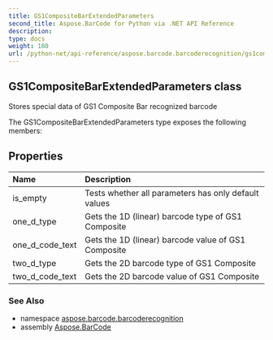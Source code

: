 ```yaml
---
title: GS1CompositeBarExtendedParameters
second_title: Aspose.BarCode for Python via .NET API Reference
description: 
type: docs
weight: 180
url: /python-net/api-reference/aspose.barcode.barcoderecognition/gs1compositebarextendedparameters/
---
```


## GS1CompositeBarExtendedParameters class

Stores special data of GS1 Composite Bar recognized barcode

The GS1CompositeBarExtendedParameters type exposes the following members:
## Properties
| Name | Description |
| :- | :- |
|is_empty|Tests whether all parameters has only default values|
|one_d_type|Gets the 1D (linear) barcode type of GS1 Composite|
|one_d_code_text|Gets the 1D (linear) barcode value of GS1 Composite|
|two_d_type|Gets the 2D barcode type of GS1 Composite|
|two_d_code_text|Gets the 2D barcode value of GS1 Composite|

### See Also

* namespace [aspose.barcode.barcoderecognition](/barcode/python-net/api-reference/aspose.barcode.barcoderecognition/)
* assembly [Aspose.BarCode](/barcode/python-net/api-reference/)


